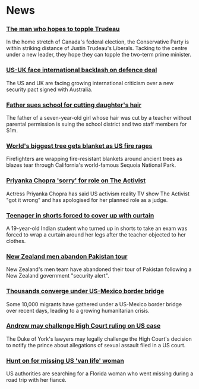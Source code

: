 # News
### [The man who hopes to topple Trudeau](https://www.bbc.com/news/world-us-canada-58587402)
In the home stretch of Canada's federal election, the Conservative Party is within striking distance of Justin Trudeau's Liberals. Tacking to the centre under a new leader, they hope they can topple the two-term prime minister.  
### [US-UK face international backlash on defence deal](https://www.bbc.com/news/world-58592613)
The US and UK are facing growing international criticism over a new security pact signed with Australia.
### [Father sues school for cutting daughter's hair](https://www.bbc.com/news/world-us-canada-58591006)
The father of a seven-year-old girl whose hair was cut by a teacher without parental permission is suing the school district and two staff members for $1m.
### [World's biggest tree gets blanket as US fire rages](https://www.bbc.com/news/world-us-canada-58592376)
Firefighters are wrapping fire-resistant blankets around ancient trees as blazes tear through California's world-famous Sequoia National Park.
### [Priyanka Chopra 'sorry' for role on The Activist](https://www.bbc.com/news/newsbeat-58587699)
Actress Priyanka Chopra has said US activism reality TV show The Activist "got it wrong" and has apologised for her planned role as a judge.
### [Teenager in shorts forced to cover up with curtain](https://www.bbc.com/news/world-asia-india-58592986)
A 19-year-old Indian student who turned up in shorts to take an exam was forced to wrap a curtain around her legs after the teacher objected to her clothes.
### [New Zealand men abandon Pakistan tour](https://www.bbc.com/sport/cricket/58596722)
New Zealand's men team have abandoned their tour of Pakistan following a New Zealand government "security alert". 
### [Thousands converge under US-Mexico border bridge](https://www.bbc.com/news/world-us-canada-58593632)
Some 10,000 migrants have gathered under a US-Mexico border bridge over recent days, leading to a growing humanitarian crisis. 
### [Andrew may challenge High Court ruling on US case](https://www.bbc.com/news/uk-58593836)
The Duke of York's lawyers may legally challenge the High Court's decision to notify the prince about allegations of sexual assault filed in a US court.
### [Hunt on for missing US 'van life' woman](https://www.bbc.com/news/world-us-canada-58579717)
US authorities are searching for a Florida woman who went missing during a road trip with her fiancé.
